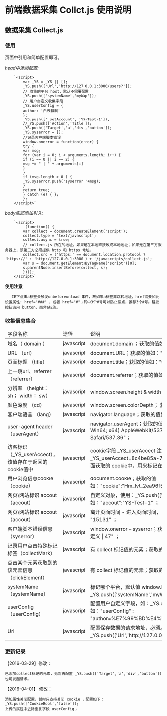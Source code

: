 # 前端数据采集 Collct.js 使用说明

## 数据采集 Collect.js


### 使用
  
   页面中引用和简单配置即可。
        
   *head中添加配置:* 

       	`<script>
			var _YS = _YS || [];
			_YS.push(['Url','http://127.0.0.1:3000/users?']);
			// 收集的平台 host，默认不需要配置
			_YS.push(['systemName','myWap']);
			// 用户自定义收集字段
			_YS.userConfig = {
			author: '白云飘飘'
			};
			_YS.push(['_setAccount', 'YS-Test-1']);
			//_YS.push(['Action','Title']);
			_YS.push(['Target','a','div','button']);
			_YS.syserror = [];
			//记录客户端脚本错误 
			window.onerror = function(error) {
			try { 
			var msg; 
			for (var i = 0; i < arguments.length; i++) { 
			if (i == 0 || i == 2) { 
			msg += " | " + arguments[i]; 
			} 
			} 
			if (msg.length > 0 ) { 
			_YS.syserror.push('syserror:'+msg);
			} 
			return true; 
			} catch (e) { }; 
			};  
        </script>`
     
   *body底部添加引入:*
 
        `<script>
			 (function() {
			var collect = document.createElement('script');
			collect.type = 'text/javascript';
			collect.async = true;
			// collect.js 所在的地址。如果是在本地直接改成本地地址；如果是在第三方服务器上，该第三方必须提供 http 和 https 地址。
			collect.src = ('https:' == document.location.protocol ? 'https://' : 'http://127.0.0.1:3000') + '/javascripts/collect.js';
			var s = document.getElementsByTagName('script')[0];
			s.parentNode.insertBefore(collect, s);
			})();
		</script>`
   
   **使用注意**   

       IE下点击a标签会触发onbeforeunload 事件，故如果a标签非跳转地址，href需要如此设置属性: href="###" ，或者 href="#"；其中3个#号可以防止描点，推荐3个#号。建议按钮请用 button，而非a标签。


### 收集信息集合   

<table>
 <thead>
     <tr>
         <td width="30%">字段名称</td>
         <td width="20%">途径</td>
         <td width="50%">说明</td> 
     </tr>
 </thead>
 <tbody>
     <tr>
         <td width="30%">域名（ domain ）</td>
         <td width="20%">javascript</td>
         <td width="50%">document.domain ；获取的值如："domain" : "127.0.0.1"</td> 
     </tr>
     <tr>
         <td width="30%">URL （url）</td>
         <td width="20%">javascript</td>
         <td width="50%">document.URL；获取的值如："url" : "http://127.0.0.1:3000/"</td> 
     </tr>
     <tr>
         <td width="30%">页面标题 （title）</td>
         <td width="20%">javascript</td>
         <td width="50%">document.title；获取的值如："title" : "Express"；</td> 
     </tr>
     <tr>
         <td width="30%">上一跳url、referrer （referrer）</td>
         <td width="20%">javascript</td>
         <td width="50%">document.referrer；获取的值如："referrer" : "" ；</td> 
     </tr>
     <tr>
         <td width="30%">分辨率 （height：sh； width： sw）</td>
         <td width="20%">javascript</td>
         <td width="50%">window.screen.height & width； 获取的值如："sh" : "1050" ,"sw" : "1680"；</td> 
     </tr>
     <tr>
         <td width="30%">颜色深度 （cd）</td>
         <td width="20%">javascript</td>
         <td width="50%">window.screen.colorDepth； 获取的值如："cd" : "32"；</td> 
     </tr>
     <tr>
         <td width="30%">客户端语言 （lang）</td>
         <td width="20%">javascript</td>
         <td width="50%">navigator.language；获取的值如："lang" : "zh-CN"；</td> 
     </tr>
     <tr>
         <td width="30%">user-agent header（userAgent）</td>
         <td width="20%">javascript</td>
         <td width="50%">navigator.userAgent；获取的值如："userAgent" : "Mozilla/5.0 (Windows NT 6.1; Win64; x64) AppleWebKit/537.36 (KHTML, like Gecko) Chrome/48.0.2564.82 Safari/537.36"；</td> 
     </tr>
     <tr>
         <td width="30%">访客标识 （_YS_userAccect），该值存在于返回的 cookie值中</td>
         <td width="20%">javascript</td>
         <td width="50%">cookie字段 _YS_userAccect 注：是会话cookie；获取的值如：_YS_userAccect=8c4be85a-7d49-4cc2-ab90-95aa24d4ad95 ；该值已包含在下面获取的 cookie中，用来标记在会话阶段是否是同一个用户在操作；</td> 
     </tr>
     <tr>
         <td width="30%">用户浏览信息cookie （cookie）</td>
         <td width="20%">javascript</td>
         <td width="50%">document.cookie；获取的值如："cookie":"Hm_lvt_2ea96f5214514cb0cf3b685a352bde25=1458020980;"；</td> 
     </tr>
     <tr>
         <td width="30%">网页\网站标识 accout （accout）</td>
         <td width="20%">javascript</td>
         <td width="50%">自定义对象，使用：_YS.push(['_setAccount', 'YS-Test-1']); ；获取的值如："accout":"YS-Test-1" ；</td> 
     </tr>
     <tr>
         <td width="30%">网页\网站标识 accout （accout）</td>
         <td width="20%">javascript</td>
         <td width="50%">离开页面时间 - 进入页面时间， 离开事件onbeforeunload；获取的值如："disp" : "15131" ；</td> 
     </tr>
     <tr>
         <td width="30%">客户端脚本错误信息（syserror）</td>
         <td width="20%">javascript</td>
         <td width="50%">window.onerror – syserror；获取的值如："syserror" : "syserror:undefined | 'dd' 未定义 | 47" ；</td> 
     </tr>
     <tr>
         <td width="30%">记录用户点击特殊标记标签（collectMark）</td>
         <td width="20%">javascript</td>
         <td width="50%">有 collect 标记值的元素；获取的值如："collectMark" : "提交测试代码"；</td> 
     </tr>
     <tr>
         <td width="30%">点击某个元素获取到的该元素信息 （clickElement）</td>
         <td width="20%">javascript</td>
         <td width="50%">有 collect 标记值的元素；获取的值如："collectMark" : "提交测试代码"；</td> 
     </tr>
     <tr>
         <td width="30%">systemName （systemName）</td>
         <td width="20%">javascript</td>
         <td width="50%">标记哪个平台，默认值 window.location.host .split('.')[0] || '' ； 可设置 _YS.push(['systemName','myWap']); ；获取的值如："systemName" : "myWap" ；</td> 
     </tr>
     <tr>
         <td width="30%">userConfig （userConfig）</td>
         <td width="20%">javascript</td>
         <td width="50%">配置用户自定义字段，如：_YS.userConfig = {author: '白云飘飘'}； 获取的值如："userConfig" : "author=%E7%99%BD%E4%BA%91%E9%A3%98%E9%A3%98" ；</td> 
     </tr>
     <tr>
         <td width="30%">Url</td>
         <td width="20%">javascript</td>
         <td width="50%">配置保存数据的请求地址，必须。 如：_YS.push(['Url','http://127.0.0.1:3000/users?']); 该值不会传给后端。</td> 
     </tr>
 </tbody>
</table>





###  更新记录

【2016-03-29】修改：

    已添加collect标记的元素，无需再配置 _YS.push(['Target','a','div','button']) 也可发起请求。

【2016-04-01】 修改：

    添加属性关闭配置，暂时只支持关闭 cookie ，配置如下： _YS.push(['CookieBool','false']); 
    上传的属性中去除重复字段 userConfig；